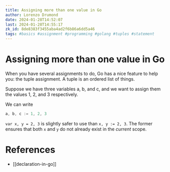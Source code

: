 ```yaml
---
title: Assigning more than one value in Go
author: Lorenzo Drumond
date: 2024-01-28T14:52:07
last: 2024-01-28T14:55:17
zk_id: 8de8383f3455aba4ad2f6b86a6dd5a46
tags: #basics #assignment #programming #golang #tuples #statement
---
```



# Assigning more than one value in Go
When you have several assignments to do, Go has a nice feature to help you: the tuple assignment. A tuple is an ordered list of things.

Suppose we have three variables a, b, and c, and we want to assign them the values 1, 2, and 3 respectively.

We can write
```go
a, b, c := 1, 2, 3
```

`var x, y = 2, 3` is slightly safer to use than `x, y := 2, 3`. The former ensures that both `x` and `y` do not already exist in the _current_ scope.

# References
- [[declaration-in-go]]
